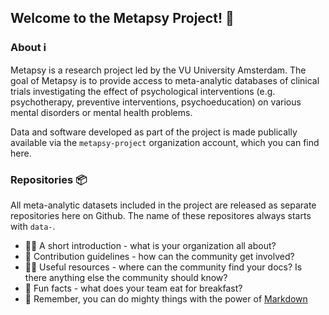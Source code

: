 ## Welcome to the Metapsy Project! 👋

### About ℹ️

Metapsy is a research project led by the VU University Amsterdam. The goal of Metapsy is to provide access to meta-analytic databases of clinical trials investigating the effect of psychological interventions (e.g. psychotherapy, preventive interventions, psychoeducation) on various mental disorders or mental health problems.

Data and software developed as part of the project is made publically available via the `metapsy-project` organization account, which you can find here.

### Repositories 📦

All meta-analytic datasets included in the project are released as separate repositories here on Github. The name of these repositores always starts with `data-`.


- 🙋‍♀️ A short introduction - what is your organization all about?
- 🌈 Contribution guidelines - how can the community get involved?
- 👩‍💻 Useful resources - where can the community find your docs? Is there anything else the community should know?
- 🍿 Fun facts - what does your team eat for breakfast?
- 🧙 Remember, you can do mighty things with the power of [Markdown](https://docs.github.com/github/writing-on-github/getting-started-with-writing-and-formatting-on-github/basic-writing-and-formatting-syntax)

